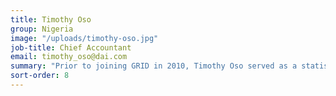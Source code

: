 ```yaml
---
title: Timothy Oso
group: Nigeria
image: "/uploads/timothy-oso.jpg"
job-title: Chief Accountant
email: timothy_oso@dai.com
summary: "Prior to joining GRID in 2010, Timothy Oso served as a statistician at the University of Lagos, and, earlier, as an analyst in the External Debt Management Division of the Federal Ministry of Finance. As the Chief Accountant for DAI in Nigeria, Timothy’s portfolio entails accounting for project funds in excess of N2 billion annually."
sort-order: 8
---
```

